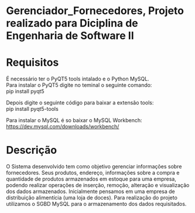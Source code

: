 # Gerenciador_Fornecedores, Projeto realizado para Diciplina de Engenharia de Software II

# Requisitos
É necessário ter o PyQT5 tools intalado e o Python MySQL.\
Para instalar o PyQT5 digite no teminal o seguinte comando:\
pip install pyqt5

Depois digite o seguinte código para baixar a extensão tools:\
pip install pyqt5-tools

Para instalar o MySQL é so baixar o MySQL Workbench:\
https://dev.mysql.com/downloads/workbench/

# Descrição
O Sistema desenvolvido tem como objetivo gerenciar informações sobre fornecedores. Seus produtos, endereço, informações sobre a compra e quantidade de produtos armazenados em estoque para uma empresa, podendo realizar operações de inserção, remoção, alteração e visualização dos dados armazenados.
Inicialmente pensamos em uma empresa de distribuição alimentícia (uma loja de doces).
Para realização do projeto utilizamos o SGBD MySQL para o armazenamento dos dados requisitados.
